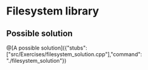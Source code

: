 # Filesystem library
## Possible solution

@[A possible solution]({"stubs": ["src/Exercises/filesystem_solution.cpp"],"command": "./filesystem_solution"})
